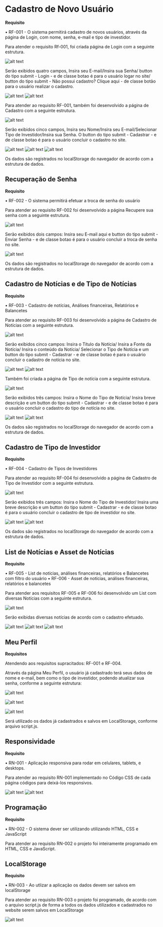 # Cadastro de Novo Usuário

**Requisito**

• RF-001 - O sistema permitirá cadastro de novos usuários, através da página de Login, com nome, senha, e-mail e tipo de investidor.

Para atender o requisito Rf-001, foi criada página de Login com a seguinte estrutura.

![alt text](image-21.png)

Serão exibidos quatro campos, Insira seu E-mail/Insira sua Senha/ button do tipo submit - Login - e de classe botao é para o usuário logar no site/ button do tipo submit - Não possui cadastro? Clique aqui - de classe botão para o usuário realizar o cadastro.

![alt text](image-22.png)
![alt text](image-23.png)

Para atender ao requisito RF-001, também foi desenvolvido a página de Cadastro com a seguinte estrutura.

![alt text](image.png)


Serão exibidos cinco campos, Insira seu Nome/Insira seu E-mail/Selecionar Tipo de Investidor/Insira sua Senha. O button do tipo submit - Cadastrar - e de classe botao é para o usuário concluir o cadastro no site.

![alt text](image-1.png)
![alt text](image-2.png)
![alt text](image-3.png)

Os dados são registrados no localStorage do navegador de acordo com a estrutura de dados.

## Recuperação de Senha

**Requisito**

• RF-002 - O sistema permitirá efetuar a troca de senha do usuário

Para atender ao requisito RF-002 foi desenvolvido a página Recupere sua senha com a seguinte estrutura.

![alt text](image-4.png)

Serão exibidos dois campos: Insira  seu E-mail aqui e button do tipo submit - Enviar Senha - e de classe botao é para o usuário concluir a troca de senha no site.

![alt text](image-5.png)

Os dados são registrados no localStorage do navegador de acordo com a estrutura de dados.

## Cadastro de Notícias e de Tipo de Notícias

**Requisito**

• RF-003 - Cadastro de notícias, Análises financeiras, Relatórios e Balancetes

Para atender ao requisito RF-003 foi desenvolvido a página de Cadastro de Notícias com a seguinte estrutura.

![alt text](image-6.png)

Serão exibidos cinco campos: Insira o Título da Notícia/ Insira a Fonte da Notícia/ Insira o conteúdo da Notícia/ Selecionar o Tipo de Notícia e um button do tipo submit - Cadastrar - e de classe botao é para o usuário concluir o cadastro de notícia no site.

![alt text](image-7.png)
![alt text](image-8.png)

Também foi criada a página de Tipo de notícia com a seguinte estrutura.

![alt text](image-24.png)

Serão exibidos três campos: Insira o Nome do Tipo de Notícia/ Insira breve descrição e um button do tipo submit - Cadastrar - e de classe botao é para o usuário concluir o cadastro do tipo de notícia no site.

![alt text](image-25.png)
![alt text](image-26.png)

Os dados são registrados no localStorage do navegador de acordo com a estrutura de dados.

## Cadastro de Tipo de Investidor

**Requisito**

• RF-004 - Cadastro de Tipos de Investidores

Para atender ao requisito RF-004 foi desenvolvido a página de Cadastro de Tipo de Investidor com a seguinte estrutura.

![alt text](image-9.png)

Serão exibidos três campos: Insira o Nome do Tipo de Investidor/ Insira uma breve descrição e um button do tipo submit - Cadastrar - e de classe botao é para o usuário concluir o cadastro de tipo de investidor no site.

![alt text](image-12.png)
![alt text](image-13.png)

Os dados são registrados no localStorage do navegador de acordo com a estrutura de dados.

## List de Notícias e Asset de Notícias

**Requisito**

• RF-005 - List de notícias, análises financeiras, relatórios e Balancetes com filtro do usuário
• RF-006 -  Asset de notícias, análises financeiras, relatórios e balancetes

Para atender aos requisitos RF-005 e RF-006 foi desenvolvido um List com diversas Notícias com a seguinte estrutura.

![alt text](image-14.png)

Serão exibidas diversas notícias de acordo com o cadastro efetuado.

![alt text](image-15.png)
![alt text](image-16.png)
![alt text](image-17.png)

## Meu Perfil

**Requisitos**

Atendendo aos requisitos supracitados: RF-001 e RF-004.

Através da página Meu Perfil, o usuário já cadastrado terá seus dados de nome e e-mail, bem como o tipo de investidor, podendo atualizar sua senha, conforme a seguinte estrutura:

![alt text](image-27.png)

![alt text](image-28.png)

![alt text](image-29.png)

Será utilizado os dados já cadastrados e salvos em LocalStorage, conforme arquivo script.js.

## Responsividade

**Requisito**

• RN-001 -  Aplicação responsiva para rodar em celulares, tablets, e desktops.

Para atender ao requisito RN-001 implementado no Código CSS de cada página códigos para deixá-los responsivos.

![alt text](image-18.png)
![alt text](image-19.png)

## Programação

**Requisito**

• RN-002 - O sistema dever ser utilizando utilizando HTML, CSS e JavaScript

Para atender ao requisito RN-002 o projeto foi inteiramente programado em HTML, CSS e JavaScript.

## LocalStorage

**Requisito**

• RN-003 - Ao utlizar a aplicação os dados devem ser salvos em localStorage

Para atender ao requisito RN-003 o projeto foi programado, de acordo com o arquivo script.js de forma a todos os dados utilizados e cadastrados no website serem salvos em LocalStorage

![alt text](image-20.png)



